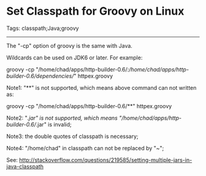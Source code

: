 # Set Classpath for Groovy on Linux
Tags: classpath;Java;groovy

------

The "-cp" option of groovy is the same with Java.

 

Wildcards can be used on JDK6 or later. For example: 

 

 groovy -cp "/home/chad/apps/http-builder-0.6/*:/home/chad/apps/http-builder-0.6/dependencies/*" httpex.groovy

 

Note1: "**" is not supported, which means above command can not written as:

 

 groovy -cp "/home/chad/apps/http-builder-0.6/**" httpex.groovy

 

Note2: "*.jar" is not supported, which means "/home/chad/apps/http-builder-0.6/*.jar" is invalid;

 

Note3: the double quotes of classpath is necessary;

 

Note4: "/home/chad" in classpath can not be replaced by "~";

 

See: http://stackoverflow.com/questions/219585/setting-multiple-jars-in-java-classpath